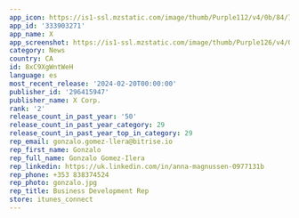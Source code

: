 ```yaml
---
app_icon: https://is1-ssl.mzstatic.com/image/thumb/Purple112/v4/0b/84/7e/0b847e0c-0589-cb41-db16-9d6738079104/ProductionAppIcon-1x_U007emarketing-0-7-0-0-0-85-220.png/1024x1024bb.png
app_id: '333903271'
app_name: X
app_screenshot: https://is1-ssl.mzstatic.com/image/thumb/Purple126/v4/00/33/b1/0033b182-5c05-96cf-f92b-68ab037848e8/75618ee4-d195-4b40-b2be-d7564bc14002_iPhone_6.5_-_4.png/1242x2688bb.png
category: News
country: CA
id: 8xC9XgWntWeH
language: es
most_recent_release: '2024-02-20T00:00:00'
publisher_id: '296415947'
publisher_name: X Corp.
rank: '2'
release_count_in_past_year: '50'
release_count_in_past_year_category: 29
release_count_in_past_year_top_in_category: 29
rep_email: gonzalo.gomez-llera@bitrise.io
rep_first_name: Gonzalo
rep_full_name: Gonzalo Gomez-Ilera
rep_linkedin: https://uk.linkedin.com/in/anna-magnussen-0977131b
rep_phone: +353 838374524
rep_photo: gonzalo.jpg
rep_title: Business Development Rep
store: itunes_connect
---
```

